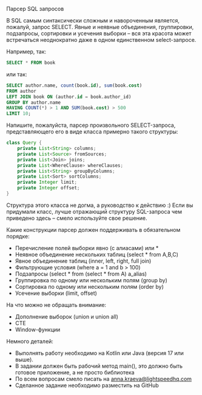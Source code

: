 Парсер SQL запросов

В SQL самым синтаксически сложным и навороченным является, пожалуй, запрос SELECT. Явные и неявные объединения, группировки, 
подзапросы, сортировки и усечения выборки – вся эта красота может встречаться неоднократно даже в одном единственном 
select-запросе.

Например, так:
```sql
SELECT * FROM book
```
или так:
```sql
SELECT author.name, count(book.id), sum(book.cost) 
FROM author 
LEFT JOIN book ON (author.id = book.author_id) 
GROUP BY author.name 
HAVING COUNT(*) > 1 AND SUM(book.cost) > 500
LIMIT 10;
```	

Напишите, пожалуйста, парсер произвольного SELECT-запроса, представляющего его в виде класса примерно такого структуры:
```java
class Query {
	private List<String> columns;
	private List<Source> fromSources;
	private List<Join> joins;
	private List<WhereClause> whereClauses;
	private List<String> groupByColumns;
	private List<Sort> sortColumns;
	private Integer limit;
	private Integer offset;
}
```

Структура этого класса не догма, а руководство к действию :) 
Если вы придумали класс, лучше отражающий структуру SQL-запроса чем приведено здесь – смело используйте свое решение. 

Какие конструкции парсер должен поддерживать в обязательном порядке:
- Перечисление полей выборки явно (с алиасами) или *
- Неявное объединение нескольких таблиц (select * from A,B,C)
- Явное объединение таблиц (inner, left, right, full join)
- Фильтрующие условия (where a = 1 and b > 100)
- Подзапросы (select * from (select * from A) a_alias)
- Группировка по одному или нескольким полям (group by)
- Сортировка по одному или нескольким полям (order by)
- Усечение выборки (limit, offset)

На что можно не обращать внимание:
- Дополнение выборок (union и union all)
- CTE
- Window-функции

Немного деталей:
- Выполнять работу необходимо на Kotlin или Java (версия 17 или выше). 
- В задании должен быть рабочий метод main(), это должно быть готовое приложение, а не просто библиотека
- По всем вопросам смело писать на anna.kraeva@lightspeedhq.com
- Сделанное задание необходимо разместить на GitHub
